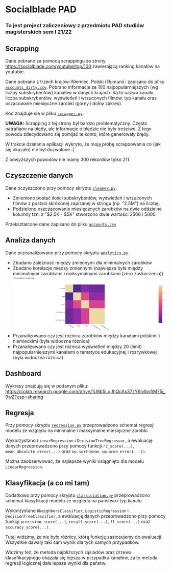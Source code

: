 # Socialblade PAD

### To jest project zaliczeniowy z przedmiotu PAD studiów magisterskich sem I 21/22

## Scrapping

Dane pobrano za pomocą scrappingu ze strony https://socialblade.com/youtube/top/100 zawierającą ranking kanałów na youtubie.

Dane pobrano z trzech krajów: Niemiec, Polski i Rumunii i zapisano do pliku [`accounts_dirty.csv`](./accounts_dirty.csv). Pobrano informacje ze 100 najpopularniejszych (wg liczby subskrybentów) kanałów w danych krajach.
Są to nazwa kanału, liczba subskrybentów, wyświetleń i wrzuconych filmów, typ kanału oraz oszacowane miesięczne zarobki (górny i dolny zakres).

Kod znajduje się w pliku [`scrapper.py`](./scrapper.py).

**UWAGA:**
Scrapping z tej strony był bardzo problematyczny. Często natrafiano na błędy, ale informacje o błędzie nie były treściwe. Z tego powodu zdecydowano się pomijać te konto, które generowały błędy.

W trakcie działania aplikacji wykryto, że moją próbę scrappowania co (jak się okazało) nie był dozwolone :|

Z powyższych powodów nie mamy 300 rekordów tylko 211.

## Czyszczenie danych

Dane oczyszczono przy pomocy skryptu [`cleaner.py`](./cleaner.py).

- Zmieniono postać ilości subskrybentów, wyświetleń i wrzuconych filmów z postaci skróconej zapisanej w stringu (np. "2.5M") na liczbę.
- Podzielono oszczacowanie miesięcznych zarobków na dwie oddzielne kolumny tzn. z "$2.5K - $5K" stworzono dwie wartości 2500 i 5000.

Przekształcone dane zapisano do pliku [`accounts.csv`](./accounts.csv)

## Analiza danych

Dane przeanalizowano przy pomocy skryptu [`analytics.py`](./analytics.py).

- Zbadano zależność między zmiennymi dla minimalnych zarobków
- Zbadano korelacje między zmiennymi (najwięsza była między minimalnymi zarobkami i maksymalnymi zarobkami (zero zaskoczenia))
  ![Korelacja między zmiennymi](./correlation.png)
- Przanalizowano czy jest różnica zarobków między kanałami polskimi i niemieckimi (była widoczna różnica)
- Przanalizowano czy jest różnica wyświetleń między 20 (limit) najpopularniejszymi kanałami o tematyce edukacyjnej i rozrywkowej (była widoczna różnica)

## Dashboard

Wykresy znajdują się w podanym pliku: https://colab.research.google.com/drive/1U8b5LgJhQcAx37zY6lvlbsfjM75j_9wZ?usp=sharing

## Regresja

Przy pomocy skryptu [`regression.py`](./regression.py) przeprowadzono schemat regresji modelu ze względu na minimalne i maksymalne miesięczne zarobki.

Wykorzystano `LinearRegression` i `DecisionTreeRegressor`, a ewaluację danych przeprowadzono przy pomocy funkcji `r2_score(...)`, `mean_absolute_error(...)` oraz `np.sqrt(mean_squared_error(...))`.

Można zaobserwować, że najlepsze wyniki osiągnięto dla modelu `LinearRegression`.

## Klasyfikacja (a co mi tam)

Dodatkowo przy pomocy skryptu [`classiciation.py`](./classification.py) przeprowadzono schemat klasyfikacji modelu ze względu na państwo i typ kanału.

Wykorzystano `KNeighborsClassifier`, `LogisticRegression` i `DecisionTreeClassifier`, a ewaluację danych przeprowadzono przy pomocy funkcji `precision_score(...)`, `recall_score(...)`, `f1_score(...)` oraz `accuracy_score(...)`.

Tutaj widzimy, że nie było różnicy, którą funkcję zastosujemy do ewaluacji. Wszystkie dawały taki sam wynik dla tych samych przypadków.

Widzimy też, że metoda najbliższych sąsiadów oraz drzewa klasyfikacyjnego okazała się lepsza w przypadku kanałów, za to metoda regresji logicznej dała lepsze wyniki dla państw.
